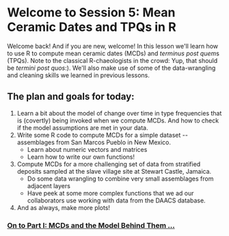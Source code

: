 # Welcome to Session 5: Mean Ceramic Dates and TPQs in R

Welcome back! And if you are new, welcome! In this lesson we'll learn how to use R to compute mean ceramic dates (MCDs) and *terminus post quem*s (TPQs). Note to the classical R-chaeologists in the crowd: Yup, that should be *termini post quos*:). We'll also make use of some of the data-wrangling and cleaning skills we learned in previous lessons.  

## The plan and goals for today:

1. Learn a bit about the model of change over time in type frequencies that is (covertly) being invoked when we compute MCDs. And how to check if the model assumptions are met in your data. 
2. Write some R code to compute MCDs for a simple dataset -- assemblages from San Marcos Pueblo in New Mexico.
    - Learn about numeric vectors and matrices
    - Learn how to write our own functions!  
3. Compute MCDs for a more challenging set of data from stratified deposits sampled at the slave village site at Stewart Castle, Jamaica.
    - Do some data wrangling to combine very small assemblages from adjacent layers
    - Have peek at some more complex functions that we ad our collaborators use working with data from the DAACS database.  
4. And as always, make more plots!


### [On to Part I: MCDs and the Model Behind Them ...](https://github.com/DAACS-Research-Consortium/DAACS-Open-Academy/blob/main/FSS2021/Workshop3/Part_I.md)

